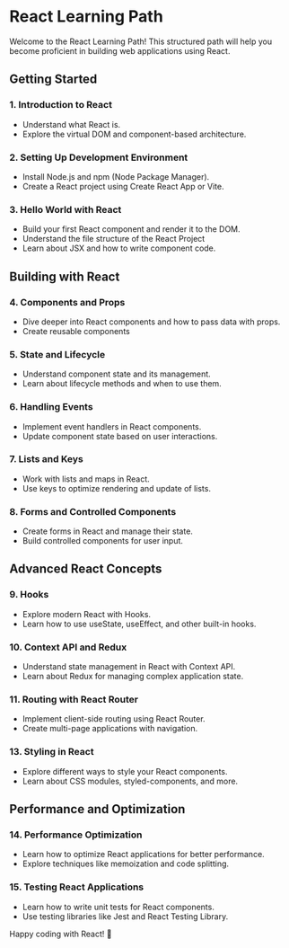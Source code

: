 # React Learning Path

Welcome to the React Learning Path! This structured path will help you become proficient in building web applications using React.

## Getting Started

### 1. Introduction to React

- Understand what React is.
- Explore the virtual DOM and component-based architecture.

### 2. Setting Up Development Environment

- Install Node.js and npm (Node Package Manager).
- Create a React project using Create React App or Vite.

### 3. Hello World with React

- Build your first React component and render it to the DOM.
- Understand the file structure of the React Project
- Learn about JSX and how to write component code.

## Building with React

### 4. Components and Props

- Dive deeper into React components and how to pass data with props.
- Create reusable components

### 5. State and Lifecycle

- Understand component state and its management.
- Learn about lifecycle methods and when to use them.

### 6. Handling Events

- Implement event handlers in React components.
- Update component state based on user interactions.

### 7. Lists and Keys

- Work with lists and maps in React.
- Use keys to optimize rendering and update of lists.

### 8. Forms and Controlled Components

- Create forms in React and manage their state.
- Build controlled components for user input.

## Advanced React Concepts

### 9. Hooks

- Explore modern React with Hooks.
- Learn how to use useState, useEffect, and other built-in hooks.

### 10. Context API and Redux

- Understand state management in React with Context API.
- Learn about Redux for managing complex application state.

### 11. Routing with React Router

- Implement client-side routing using React Router.
- Create multi-page applications with navigation.

### 13. Styling in React

- Explore different ways to style your React components.
- Learn about CSS modules, styled-components, and more.


## Performance and Optimization

### 14. Performance Optimization

- Learn how to optimize React applications for better performance.
- Explore techniques like memoization and code splitting.

### 15. Testing React Applications

- Learn how to write unit tests for React components.
- Use testing libraries like Jest and React Testing Library.

Happy coding with React! 🚀

